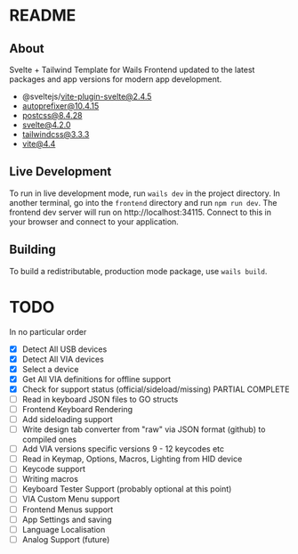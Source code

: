# README

## About

Svelte + Tailwind Template for Wails
Frontend updated to the latest packages and app versions for modern app development.

- @sveltejs/vite-plugin-svelte@2.4.5
- autoprefixer@10.4.15
- postcss@8.4.28
- svelte@4.2.0
- tailwindcss@3.3.3
- vite@4.4

## Live Development

To run in live development mode, run `wails dev` in the project directory. In another terminal, go into the `frontend`
directory and run `npm run dev`. The frontend dev server will run on http://localhost:34115. Connect to this in your
browser and connect to your application.

## Building

To build a redistributable, production mode package, use `wails build`.

# TODO
In no particular order

- [x] Detect All USB devices
- [x] Detect All VIA devices
- [x] Select a device
- [x] Get All VIA definitions for offline support
- [x] Check for support status (official/sideload/missing) PARTIAL COMPLETE
- [ ] Read in keyboard JSON files to GO structs
- [ ] Frontend Keyboard Rendering
- [ ] Add sideloading support
- [ ] Write design tab converter from "raw" via JSON format (github) to compiled ones
- [ ] Add VIA versions specific versions 9 - 12 keycodes etc
- [ ] Read in Keymap, Options, Macros, Lighting from HID device
- [ ] Keycode support
- [ ] Writing macros
- [ ] Keyboard Tester Support (probably optional at this point)
- [ ] VIA Custom Menu support
- [ ] Frontend Menus support
- [ ] App Settings and saving
- [ ] Language Localisation
- [ ] Analog Support (future)